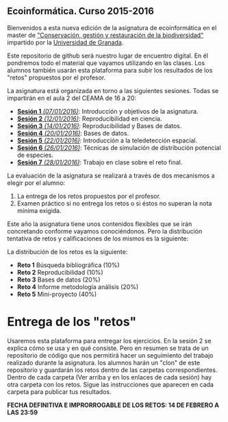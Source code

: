 ## Ecoinformática. Curso 2015-2016

Bienvenidos a esta nueva edición de la asignatura de ecoinformática en el master de ["Conservación, gestión y restauración de la biodiversidad"](http://masteres.ugr.es/biodiversidad/) impartido por la [Universidad de Granada](http://www.ugr.es).

Este repositorio de github será nuestro lugar de encuentro digital. En él pondremos todo el material que vayamos utilizando en las clases. Los alumnos también usarán esta plataforma para subir los resultados de los "retos" propuestos por el profesor. 

La asignatura está organizada en torno a las siguientes sesiones. Todas se impartirán en el aula 2 del CEAMA de 16 a 20:

+ [**Sesión 1** *(07/01/2016)*](https://github.com/iEcolab/ecoinformatica_2015_2016/tree/master/sesion_1): Introducción y objetivos de la asignatura. 
+ [**Sesión 2** *(12/01/2016)*](https://github.com/iEcolab/ecoinformatica_2015_2016/tree/master/sesion_2_3_reproducibilidad): Reproducibilidad en ciencia.
+ [**Sesión 3** *(14/01/2016)*](https://github.com/iEcolab/ecoinformatica_2015_2016/tree/master/sesion_3_4_bases_datos): Reproducibilidad y Bases de datos.
+ [**Sesión 4** *(20/01/2016)*](https://github.com/iEcolab/ecoinformatica_2015_2016/tree/master/sesion_3_4_bases_datos): Bases de datos.
+ [**Sesión 5** *(22/01/2016)*](https://github.com/iEcolab/ecoinformatica_2015_2016/tree/master/sesion_5_teledeteccion): Introducción a la teledetección espacial. 
+ [**Sesión 6** *(26/01/2016)*](https://github.com/iEcolab/ecoinformatica_2015_2016/tree/master/sesion_6_agentes_series_temporales): Técnicas de simulación de distribución potencial de especies.
+ [**Sesión 7** *(28/01/2016)*](https://github.com/iEcolab/ecoinformatica_2015_2016/tree/master/sesion_7_reto_final): Trabajo en clase sobre el reto final.

La evaluación de la asignatura se realizará a través de dos mecanismos a elegir por el alumno:

1. La entrega de los retos propuestos por el profesor.
2. Examen práctico si no entrega los retos o si éstos no superan la nota mínima exigida. 

Este año la asignatura tiene unos contenidos flexibles que se irán concretando conforme vayamos conociéndonos. Pero la distribución tentativa de retos y calificaciones de los mismos es la siguiente:

La distribución de los retos es la siguiente:

- **Reto 1** Búsqueda bibliográfica (10%)
- **Reto 2** Reproducibilidad (10%)
- **Reto 3** Bases de datos (20%)
- **Reto 4** Informe metodología análisis (20%)
- **Reto 5** Mini-proyecto (40%)

# Entrega de los "retos"

Usaremos esta plataforma para entregar los ejercicios. En la sesión 2 se explica cómo se usa y en qué consiste. Pero en resumen se trata de un repositorio de código que nos permitirá hacer un seguimiento del trabajo realizado durante la asignatura. los alumnos harán un "clon" de este repositorio y guardarán los retos dentro de las carpetas correspondientes. Dentro de cada carpeta (Ver arriba y en los enlaces de cada sesión) hay otra carpeta con los retos. Sigue las instrucciones que aparecen en cada carpeta para publicar tus resultados.

**FECHA DEFINITIVA E IMPRORROGABLE DE LOS RETOS: 14 DE FEBRERO A LAS 23:59**
